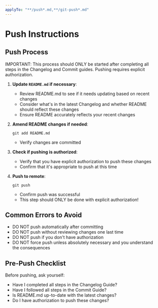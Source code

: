 ```yaml
---
applyTo: "**/push*.md,**/git-push*.md"
---
```


# Push Instructions

## Push Process

IMPORTANT: This process should ONLY be started after completing all steps in the Changelog and Commit guides.
Pushing requires explicit authorization.

1. **Update `README.md` if necessary**:
   - Review README.md to see if it needs updating based on recent changes
   - Consider what's in the latest Changelog and whether README should reflect these changes
   - Ensure README accurately reflects your recent changes

2. **Amend README changes if needed**:
   ```
   git add README.md
   ```
   - Verify changes are committed

3. **Check if pushing is authorized**:
   - Verify that you have explicit authorization to push these changes
   - Confirm that it's appropriate to push at this time

4. **Push to remote**:
   ```
   git push
   ```
   - Confirm push was successful
   - This step should ONLY be done with explicit authorization!

## Common Errors to Avoid

- DO NOT push automatically after committing
- DO NOT push without reviewing changes one last time
- DO NOT push if you don't have authorization
- DO NOT force push unless absolutely necessary and you understand the consequences

## Pre-Push Checklist

Before pushing, ask yourself:
- Have I completed all steps in the Changelog Guide?
- Have I followed all steps in the Commit Guide?
- Is README.md up-to-date with the latest changes?
- Do I have authorization to push these changes?
